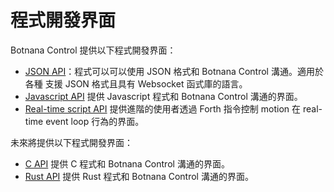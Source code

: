 # 程式開發界面

Botnana Control 提供以下程式開發界面：

* [JSON API](./json-api.md)：程式可以可以使用 JSON 格式和 Botnana Control 溝通。適用於各種
支援 JSON 格式且具有 Websocket 函式庫的語言。
* [Javascript API](./javascript-api.md) 提供 Javascript 程式和 Botnana Control 溝通的界面。 
* [Real-time script API](./real-time-script-api.md) 提供進階的使用者透過 Forth 指令控制 motion 在 real-time event loop 行為的界面。

未來將提供以下程式開發界面：

* [C API](./c-api.md) 提供 C 程式和 Botnana Control 溝通的界面。 
* [Rust API](./rust-api.md) 提供 Rust 程式和 Botnana Control 溝通的界面。 
